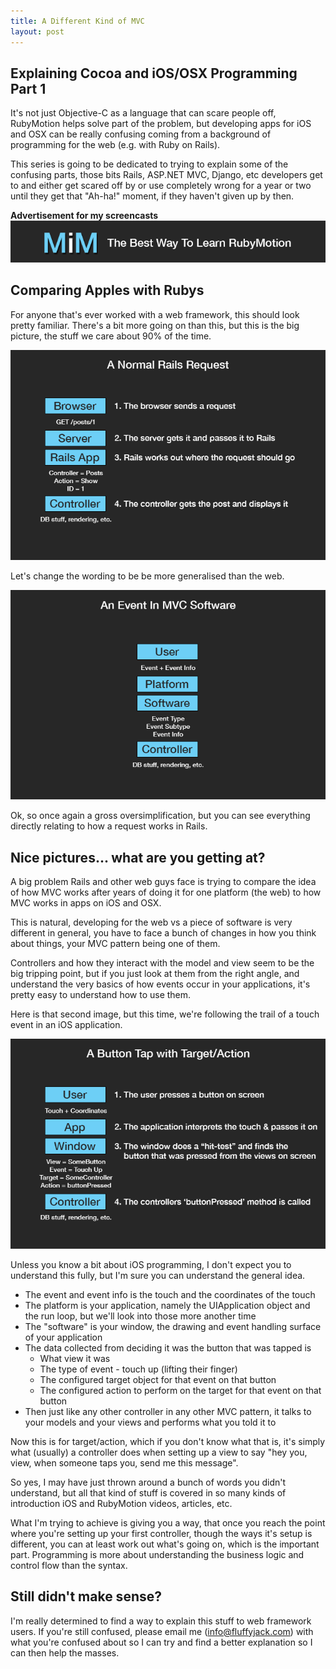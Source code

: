 ```yaml
---
title: A Different Kind of MVC
layout: post
---
```


## Explaining Cocoa and iOS/OSX Programming Part 1

It's not just Objective-C as a language that can scare people off, RubyMotion helps solve part of the problem, but developing apps for iOS and OSX can be really confusing coming from a background of programming for the web (e.g. with Ruby on Rails).

This series is going to be dedicated to trying to explain some of the confusing parts, those bits Rails, ASP.NET MVC, Django, etc developers get to and either get scared off by or use completely wrong for a year or two until they get that "Ah-ha!" moment, if they haven't given up by then.

**Advertisement for my screencasts**   
[![ad](/assets/1n0o2e3j2V2x342w3E3g3W180F1g2i2m.png)](https://motioninmotion.tv)

## Comparing Apples with Rubys

For anyone that's ever worked with a web framework, this should look pretty familiar. There's a bit more going on than this, but this is the big picture, the stuff we care about 90% of the time.

![Rails-Request](/assets/0L3Z2h1D001q0N3j0A1O000X13440W3I.png)

Let's change the wording to be be more generalised than the web.

![Software-Event](/assets/0N1q122O3D09192y3K262C2A0Y2k3D2f.png)

Ok, so once again a gross oversimplification, but you can see everything directly relating to how a request works in Rails.

## Nice pictures... what are you getting at?

A big problem Rails and other web guys face is trying to compare the idea of how MVC works after years of doing it for one platform (the web) to how MVC works in apps on iOS and OSX.

This is natural, developing for the web vs a piece of software is very different in general, you have to face a bunch of changes in how you think about things, your MVC pattern being one of them.

Controllers and how they interact with the model and view seem to be the big tripping point, but if you just look at them from the right angle, and understand the very basics of how events occur in your applications, it's pretty easy to understand how to use them.

Here is that second image, but this time, we're following the trail of a touch event in an iOS application.

![Touch-Event](/assets/30082n2t023F3d033w441U3n153m270s.png)

Unless you know a bit about iOS programming, I don't expect you to understand this fully, but I'm sure you can understand the general idea.

* The event and event info is the touch and the coordinates of the touch
* The platform is your application, namely the UIApplication object and the run loop, but we'll look into those more another time
* The "software" is your window, the drawing and event handling surface of your application
* The data collected from deciding it was the button that was tapped is
  * What view it was
  * The type of event - touch up (lifting their finger)
  * The configured target object for that event on that button
  * The configured action to perform on the target for that event on that button
* Then just like any other controller in any other MVC pattern, it talks to your models and your views and performs what you told it to

Now this is for target/action, which if you don't know what that is, it's simply what (usually) a controller does when setting up a view to say "hey you, view, when someone taps you, send me this message".

So yes, I may have just thrown around a bunch of words you didn't understand, but all that kind of stuff is covered in so many kinds of introduction iOS and RubyMotion videos, articles, etc.

What I'm trying to achieve is giving you a way, that once you reach the point where you're setting up your first controller, though the ways it's setup is different, you can at least work out what's going on, which is the important part. Programming is more about understanding the business logic and control flow than the syntax.

## Still didn't make sense?

I'm really determined to find a way to explain this stuff to web framework users. If you're still confused, please email me ([info@fluffyjack.com](mailto:info@fluffyjack.com)) with what you're confused about so I can try and find a better explanation so I can then help the masses.